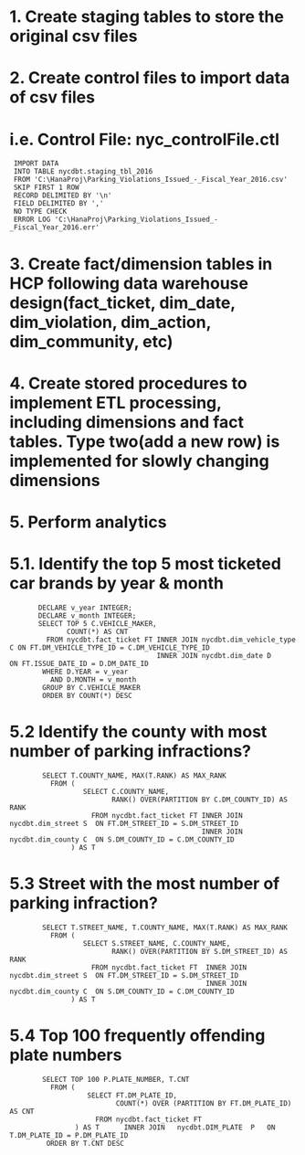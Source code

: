 

# 1. Create staging tables to store the original csv files
# 2. Create control files to import data of csv files
#    i.e. Control File: nyc_controlFile.ctl
     IMPORT DATA 
     INTO TABLE nycdbt.staging_tbl_2016
     FROM 'C:\HanaProj\Parking_Violations_Issued_-_Fiscal_Year_2016.csv'
     SKIP FIRST 1 ROW
     RECORD DELIMITED BY '\n'
     FIELD DELIMITED BY ','
     NO TYPE CHECK
     ERROR LOG 'C:\HanaProj\Parking_Violations_Issued_-_Fiscal_Year_2016.err'
# 3. Create fact/dimension tables in HCP following data warehouse design(fact_ticket, dim_date, dim_violation, dim_action, dim_community, etc)
# 4. Create stored procedures to implement ETL processing, including dimensions and fact tables. Type two(add a new row) is implemented for slowly changing dimensions
# 5. Perform analytics
#    5.1.  Identify the top 5 most ticketed car brands by year & month
           DECLARE v_year INTEGER;
           DECLARE v_month INTEGER;
           SELECT TOP 5 C.VEHICLE_MAKER, 
                  COUNT(*) AS CNT
             FROM nycdbt.fact_ticket FT INNER JOIN nycdbt.dim_vehicle_type C ON FT.DM_VEHICLE_TYPE_ID = C.DM_VEHICLE_TYPE_ID
                                        INNER JOIN nycdbt.dim_date D         ON FT.ISSUE_DATE_ID = D.DM_DATE_ID
            WHERE D.YEAR = v_year
              AND D.MONTH = v_month
            GROUP BY C.VEHICLE_MAKER
            ORDER BY COUNT(*) DESC
#     5.2   Identify the county with most number of parking infractions?
            SELECT T.COUNTY_NAME, MAX(T.RANK) AS MAX_RANK
              FROM (
                      SELECT C.COUNTY_NAME,
                             RANK() OVER(PARTITION BY C.DM_COUNTY_ID) AS RANK
                        FROM nycdbt.fact_ticket FT INNER JOIN nycdbt.dim_street S  ON FT.DM_STREET_ID = S.DM_STREET_ID
                                                   INNER JOIN nycdbt.dim_county C  ON S.DM_COUNTY_ID = C.DM_COUNTY_ID
                   ) AS T
#     5.3   Street with the most number of parking infraction?
            SELECT T.STREET_NAME, T.COUNTY_NAME, MAX(T.RANK) AS MAX_RANK
              FROM (
                      SELECT S.STREET_NAME, C.COUNTY_NAME, 
                             RANK() OVER(PARTITION BY S.DM_STREET_ID) AS RANK
                        FROM nycdbt.fact_ticket FT  INNER JOIN nycdbt.dim_street S  ON FT.DM_STREET_ID = S.DM_STREET_ID
                                                    INNER JOIN nycdbt.dim_county C  ON S.DM_COUNTY_ID = C.DM_COUNTY_ID
                   ) AS T
#     5.4   Top 100 frequently offending plate numbers
            SELECT TOP 100 P.PLATE_NUMBER, T.CNT
              FROM ( 
                       SELECT FT.DM_PLATE_ID, 
                              COUNT(*) OVER (PARTITION BY FT.DM_PLATE_ID) AS CNT
                         FROM nycdbt.fact_ticket FT
                    ) AS T      INNER JOIN   nycdbt.DIM_PLATE  P   ON T.DM_PLATE_ID = P.DM_PLATE_ID
             ORDER BY T.CNT DESC
              

